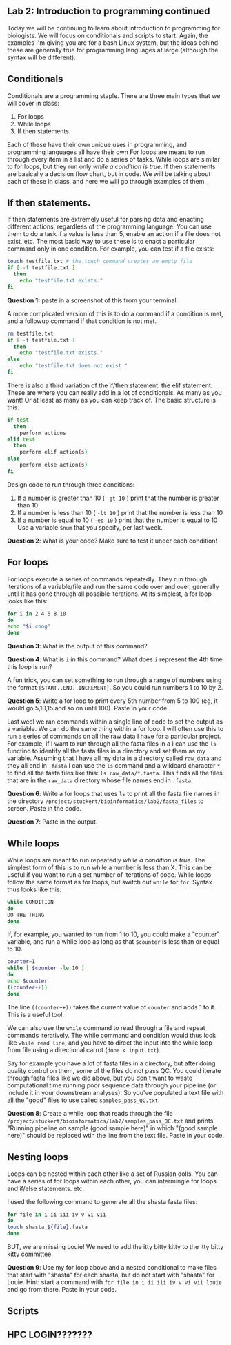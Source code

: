 ## Lab 2: Introduction to programming continued 

Today we will be continuing to learn about introduction to programming for biologists. We will focus on conditionals and scripts to start. Again, the examples I'm giving you are for a bash Linux system, but the ideas behind these are generally true for programming languages at large (although the syntax will be different).


## Conditionals

Conditionals are a programming staple. There are three main types that we will cover in class:

1. For loops
2. While loops
3. If then statements

Each of these have their own unique uses in programming, and programming languages all have their own
For loops are meant to run through every item in a list and do a series of tasks. While loops are similar to for loops, but they run only *while a condition is true*. If then statements are basically a decision flow chart, but in code. We will be talking about each of these in class, and here we will go through examples of them.

## If then statements.

If then statements are extremely useful for parsing data and enacting different actions, regardless of the programming language. You can use them to do a task if a value is less than 5, enable an action if a file does not exist, etc. The most basic way to use these is to enact a particular command only in one condition. For example, you can test if a file exists:

```bash
touch testfile.txt # the touch command creates an empty file
if [ -f testfile.txt ]
  then
    echo "testfile.txt exists."
fi
```

**Question 1:** paste in a screenshot of this from your terminal.

A more complicated version of this is to do a command if a condition is met, and a followup command if that condition is not met.

```bash
rm testfile.txt
if [ -f testfile.txt ]
  then
    echo "testfile.txt exists."
else
    echo "testfile.txt does not exist."
fi
```

There is also a third variation of the if/then statement: the elif statement. These are where you can really add in a lot of conditionals. As many as you want! Or at least as many as you can keep track of. The basic structure is this:

```bash
if test
  then
    perform actions
elif test
  then
    perform elif action(s)
else
    perform else action(s)
fi
```

Design code to run through three conditions:
1. If a number is greater than 10 ( `-gt 10` ) print that the number is greater than 10
2. If a number is less than 10 ( `-lt 10` ) print that the number is less than 10
3. If a number is equal to 10 ( `-eq 10` ) print that the number is equal to 10
Use a variable `$num` that you specify, per last week.

**Question 2**: What is your code? Make sure to test it under each condition!

## For loops

For loops execute a series of commands repeatedly. They run through iterations of a variable/file and run the same code over and over, generally until it has gone through all possible iterations. At its simplest, a for loop looks like this:

```bash
for i in 2 4 6 8 10
do
echo "$i coog"
done
```

**Question 3**: What is the output of this command?

**Question 4**: What is `i` in this command? What does `i` represent the 4th time this loop is run?

A fun trick, you can set something to run through a range of numbers using the format `{START..END..INCREMENT}`. So you could run numbers 1 to 10 by 2.

**Question 5**: Write a for loop to print every 5th number from 5 to 100 (eg, it would go 5,10,15 and so on until 100). Paste in your code.

Last weel we ran commands within a single line of code to set the output as a variable. We can do the same thing within a for loop. I will often use this to run a series of commands on all the raw data I have for a particular project. For example, if I want to run through all the fasta files in a I can use the `ls` functino to identify all the fasta files in a directory and set them as my variable. Assuming that I have all my data in a directory called `raw_data` and they all end in `.fasta` I can use the `ls` command and a wildcard character `*` to find all the fasta files like this: `ls raw_data/*.fasta`. This finds all the files that are in the `raw_data` directory whose file names end in `.fasta`.

**Question 6**: Write a for loops that uses `ls` to print all the fasta file names in the directory `/project/stuckert/bioinformatics/lab2/fasta_files` to screen. Paste in the code. 

**Question 7**: Paste in the output.

## While loops

While loops are meant to run repeatedly *while a condition is true*. The simplest form of this is to run while  a number is less than X. This can be useful if you want to run a set number of iterations of code. While loops follow the same format as for loops, but switch out `while` for `for`. Syntax thus looks like this:

```bash
while CONDITION
do
DO THE THING
done
```

If, for example, you wanted to run from 1 to 10, you could make a "counter" variable, and run a while loop as long as that `$counter` is less than or equal to 10. 
```bash
counter=1
while [ $counter -le 10 ]
do
echo $counter
((counter++))
done
```

The line `((counter++))` takes the current value of `counter` and adds 1 to it. This is a useful tool.

We can also use the `while` command to read through a file and repeat commands iteratively. The while command and condition would thus look like `while read line`; and you have to direct the input into the while loop from file using a directional carrot (`done < input.txt`).

Say for example you have a lot of fasta files in a directory, but after doing quality control on them, some of the files do not pass QC. You could iterate through fasta files like we did above, but you don't want to waste computational time running poor sequence data through your pipeline (or include it in your downstream analyses). So you've populated a text file with all the "good" files to use called `samples_pass_QC.txt`.

**Question 8**: Create a while loop that reads through the file `/project/stuckert/bioinformatics/lab2/samples_pass_QC.txt` and prints "Running pipeline on sample (good sample here)" in which "(good sample here)" should be replaced wtih the line from the text file. Paste in your code.

## Nesting loops

Loops can be nested within each other like a set of Russian dolls. You can have a series of for loops within each other, you can intermingle for loops and if/else statements. etc. 

I used the following command to generate all the shasta fasta files:

```bash
for file in i ii iii iv v vi vii
do
touch shasta_${file}.fasta
done
```

BUT, we are missing Louie! We need to add the itty bitty kitty to the itty bitty kitty committee. 

**Question 9**: Use my for loop above and a nested conditional to make files that start with "shasta" for each shasta, but do not start with "shasta" for Louie. Hint: start a command with `for file in i ii iii iv v vi vii louie` and go from there. Paste in your code.


## Scripts


## HPC LOGIN???????
